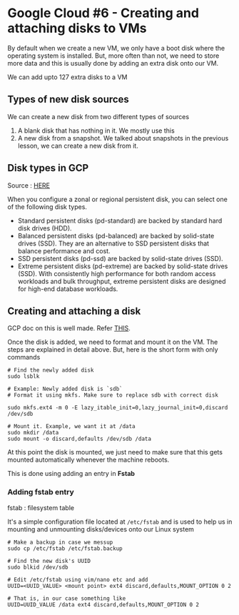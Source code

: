 # Google Cloud #6 - Creating and attaching disks to VMs

By default when we create a new VM, we only have a boot disk where the operating system is installed.
But, more often than not, we need to store more data and this is usually done by adding an extra disk
onto our VM.

We can add upto 127 extra disks to a VM

## Types of new disk sources

We can create a new disk from two different types of sources

1. A blank disk that has nothing in it. We mostly use this
2. A new disk from a snapshot. We talked about snapshots in the previous lesson, we can create a new disk from it.


## Disk types in GCP

Source : [HERE](https://cloud.google.com/compute/docs/disks#disk-types)

When you configure a zonal or regional persistent disk, you can select one of the following disk types.

- Standard persistent disks (pd-standard) are backed by standard hard disk drives (HDD).
- Balanced persistent disks (pd-balanced) are backed by solid-state drives (SSD). They are an alternative to SSD persistent disks that balance performance and cost.
- SSD persistent disks (pd-ssd) are backed by solid-state drives (SSD).
- Extreme persistent disks (pd-extreme) are backed by solid-state drives (SSD). With consistently high performance for both random access workloads and bulk throughput, extreme persistent disks are designed for high-end database workloads. 


## Creating and attaching a disk

GCP doc on this is well made. Refer [THIS](https://cloud.google.com/compute/docs/disks/add-persistent-disk).

Once the disk is added, we need to format and mount it on the VM. The steps are explained in detail above.
But, here is the short form with only commands

```
# Find the newly added disk
sudo lsblk

# Example: Newly added disk is `sdb`
# Format it using mkfs. Make sure to replace sdb with correct disk

sudo mkfs.ext4 -m 0 -E lazy_itable_init=0,lazy_journal_init=0,discard /dev/sdb

# Mount it. Example, we want it at /data
sudo mkdir /data
sudo mount -o discard,defaults /dev/sdb /data
```
At this point the disk is mounted, we just need to make sure that this gets mounted automatically whenever
the machine reboots.

This is done using adding an entry in **Fstab**

### Adding fstab entry

fstab : filesystem table

It's a simple configuration file located at `/etc/fstab` and is used to help us in mounting and unmounting
disks/devices onto our Linux system

```
# Make a backup in case we messup
sudo cp /etc/fstab /etc/fstab.backup

# Find the new disk's UUID
sudo blkid /dev/sdb

# Edit /etc/fstab using vim/nano etc and add
UUID=<UUID_VALUE> <mount point> ext4 discard,defaults,MOUNT_OPTION 0 2

# That is, in our case something like
UUID=UUID_VALUE /data ext4 discard,defaults,MOUNT_OPTION 0 2
```


